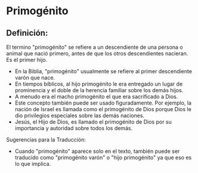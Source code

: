 # Primogénito

## Definición: 

El termino "primogénito" se refiere a un descendiente de una persona o animal que nació primero, antes de que los otros descendientes nacieran. Es el primer hijo.

* En la Biblia, "primogénito" usualmente se refiere al primer descendiente varón que nace.
* En tiempos bíblicos, al hijo primogénito le era entregado un lugar de prominencia y el doble de la herencia familiar sobre los demás hijos.
* A menudo era el macho primogénito el que era sacrificado a Dios.
* Este concepto también puede ser usado figuradamente. Por ejemplo, la nación de Israel es llamada como el primogénito de Dios porque Dios le dio privilegios especiales sobre las demás naciones.
* Jesús, el Hijo de Dios, es llamado el primogénito de Dios por su importancia y autoridad sobre todos los demás.

Sugerencias para la Traducción:

* Cuando "primogénito" aparece solo en el texto, también puede ser traducido como  "primogénito varón" o "hijo primogénito" ya que eso es lo que implica.

